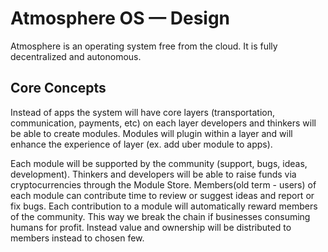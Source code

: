 # Atmosphere OS — Design
Atmosphere is an operating system free from the cloud. It is fully  decentralized and autonomous.
## Core Concepts
Instead of apps the system will have core layers (transportation, communication, payments, etc) on each layer developers and thinkers will be able to create modules. Modules will plugin within a layer and will enhance the experience of layer (ex. add uber module to apps). 

Each module will be supported by the community (support, bugs, ideas, development). Thinkers and developers will be able to raise funds via cryptocurrencies through the Module Store. Members(old term - users) of each module can contribute time to review or suggest ideas and report or fix bugs. Each contribution to a module will automatically reward members of the community. This way we break the chain if businesses consuming humans for profit. Instead value and ownership will be distributed to members instead to chosen few.